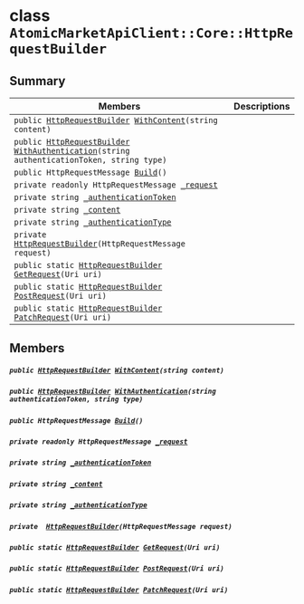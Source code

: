 # class `AtomicMarketApiClient::Core::HttpRequestBuilder` 

## Summary

 Members                                | Descriptions                                
----------------------------------------|---------------------------------------------
`public `[`HttpRequestBuilder`](#class_atomic_market_api_client_1_1_core_1_1_http_request_builder)` `[`WithContent`](#class_atomic_market_api_client_1_1_core_1_1_http_request_builder_1aeebb79b7c5e479bd47ef70a51b3e125a)`(string content)` | 
`public `[`HttpRequestBuilder`](#class_atomic_market_api_client_1_1_core_1_1_http_request_builder)` `[`WithAuthentication`](#class_atomic_market_api_client_1_1_core_1_1_http_request_builder_1a299ac32346c583d659a8b17c6422c6a9)`(string authenticationToken, string type)` | 
`public HttpRequestMessage `[`Build`](#class_atomic_market_api_client_1_1_core_1_1_http_request_builder_1aa7fd1b35577f6625266342f19f9d8ea1)`()` | 
`private readonly HttpRequestMessage `[`_request`](#class_atomic_market_api_client_1_1_core_1_1_http_request_builder_1af9c69499feb895ec261a4ec57785397b) | 
`private string `[`_authenticationToken`](#class_atomic_market_api_client_1_1_core_1_1_http_request_builder_1acecef2b0365a83cb899f90e3f18ccdd9) | 
`private string `[`_content`](#class_atomic_market_api_client_1_1_core_1_1_http_request_builder_1a41b3b1a70073243ee5dbd4b08c405dd9) | 
`private string `[`_authenticationType`](#class_atomic_market_api_client_1_1_core_1_1_http_request_builder_1a475bb512c61afd9dd697da5edf0fb906) | 
`private  `[`HttpRequestBuilder`](#class_atomic_market_api_client_1_1_core_1_1_http_request_builder_1a1295c84d52f3a83b0492630e49533042)`(HttpRequestMessage request)` | 
`public static `[`HttpRequestBuilder`](#class_atomic_market_api_client_1_1_core_1_1_http_request_builder)` `[`GetRequest`](#class_atomic_market_api_client_1_1_core_1_1_http_request_builder_1a58a5e07f5e1d4bd2e236d51d7d75cff8)`(Uri uri)` | 
`public static `[`HttpRequestBuilder`](#class_atomic_market_api_client_1_1_core_1_1_http_request_builder)` `[`PostRequest`](#class_atomic_market_api_client_1_1_core_1_1_http_request_builder_1a2280b2c46b37d28d11608a882d6ce365)`(Uri uri)` | 
`public static `[`HttpRequestBuilder`](#class_atomic_market_api_client_1_1_core_1_1_http_request_builder)` `[`PatchRequest`](#class_atomic_market_api_client_1_1_core_1_1_http_request_builder_1ab4fb4fdaf209686fc008bddbdbbae9bd)`(Uri uri)` | 

## Members

##### `public `[`HttpRequestBuilder`](#class_atomic_market_api_client_1_1_core_1_1_http_request_builder)` `[`WithContent`](#class_atomic_market_api_client_1_1_core_1_1_http_request_builder_1aeebb79b7c5e479bd47ef70a51b3e125a)`(string content)` 

##### `public `[`HttpRequestBuilder`](#class_atomic_market_api_client_1_1_core_1_1_http_request_builder)` `[`WithAuthentication`](#class_atomic_market_api_client_1_1_core_1_1_http_request_builder_1a299ac32346c583d659a8b17c6422c6a9)`(string authenticationToken, string type)` 

##### `public HttpRequestMessage `[`Build`](#class_atomic_market_api_client_1_1_core_1_1_http_request_builder_1aa7fd1b35577f6625266342f19f9d8ea1)`()` 

##### `private readonly HttpRequestMessage `[`_request`](#class_atomic_market_api_client_1_1_core_1_1_http_request_builder_1af9c69499feb895ec261a4ec57785397b) 

##### `private string `[`_authenticationToken`](#class_atomic_market_api_client_1_1_core_1_1_http_request_builder_1acecef2b0365a83cb899f90e3f18ccdd9) 

##### `private string `[`_content`](#class_atomic_market_api_client_1_1_core_1_1_http_request_builder_1a41b3b1a70073243ee5dbd4b08c405dd9) 

##### `private string `[`_authenticationType`](#class_atomic_market_api_client_1_1_core_1_1_http_request_builder_1a475bb512c61afd9dd697da5edf0fb906) 

##### `private  `[`HttpRequestBuilder`](#class_atomic_market_api_client_1_1_core_1_1_http_request_builder_1a1295c84d52f3a83b0492630e49533042)`(HttpRequestMessage request)` 

##### `public static `[`HttpRequestBuilder`](#class_atomic_market_api_client_1_1_core_1_1_http_request_builder)` `[`GetRequest`](#class_atomic_market_api_client_1_1_core_1_1_http_request_builder_1a58a5e07f5e1d4bd2e236d51d7d75cff8)`(Uri uri)` 

##### `public static `[`HttpRequestBuilder`](#class_atomic_market_api_client_1_1_core_1_1_http_request_builder)` `[`PostRequest`](#class_atomic_market_api_client_1_1_core_1_1_http_request_builder_1a2280b2c46b37d28d11608a882d6ce365)`(Uri uri)` 

##### `public static `[`HttpRequestBuilder`](#class_atomic_market_api_client_1_1_core_1_1_http_request_builder)` `[`PatchRequest`](#class_atomic_market_api_client_1_1_core_1_1_http_request_builder_1ab4fb4fdaf209686fc008bddbdbbae9bd)`(Uri uri)` 

